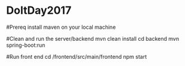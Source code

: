 # DoItDay2017

#Prereq
install maven on your local machine

#Clean and run the server/backend
mvn clean install
cd backend
mvn spring-boot:run

#Run front end
cd /frontend/src/main/frontend
npm start
